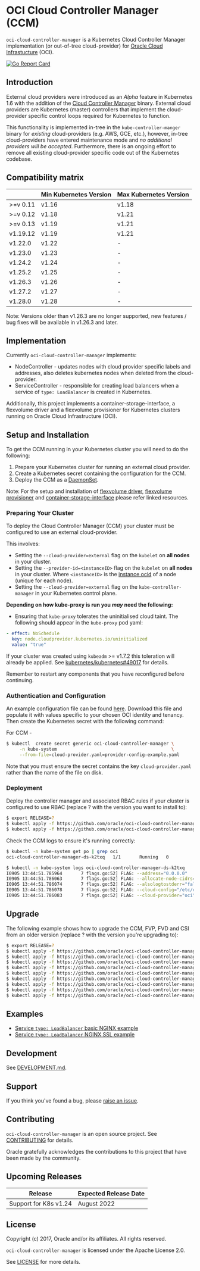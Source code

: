 # OCI Cloud Controller Manager (CCM)

`oci-cloud-controller-manager` is a Kubernetes Cloud Controller Manager
implementation (or out-of-tree cloud-provider) for [Oracle Cloud
Infrastucture][1] (OCI).

[![Go Report Card](https://goreportcard.com/badge/github.com/oracle/oci-cloud-controller-manager)](https://goreportcard.com/report/github.com/oracle/oci-cloud-controller-manager)

## Introduction

External cloud providers were introduced as an _Alpha_ feature in Kubernetes
1.6 with the addition of the [Cloud Controller Manager][2] binary. External
cloud providers are Kubernetes (master) controllers that implement the
cloud-provider specific control loops required for Kubernetes to function.

This functionality is implemented in-tree in the `kube-controller-manger` binary
for _existing_ cloud-providers (e.g. AWS, GCE, etc.), however, in-tree
cloud-providers have entered maintenance mode and _no additional providers will
be accepted_. Furthermore, there is an ongoing effort to remove all existing
cloud-provider specific code out of the Kubernetes codebase.

## Compatibility matrix

|           | Min Kubernetes Version | Max Kubernetes Version |
|-----------|------------------------|------------------------|
| \>=v 0.11 | v1.16                  | v1.18                  |
| \>=v 0.12 | v1.18                  | v1.21                  |
| \>=v 0.13 | v1.19                  | v1.21                  |
| v1.19.12  | v1.19                  | v1.21                  |
| v1.22.0   | v1.22                  | -                      |
| v1.23.0   | v1.23                  | -                      |
| v1.24.2   | v1.24                  | -                      |
| v1.25.2   | v1.25                  | -                      |
| v1.26.3   | v1.26                  | -                      |
| v1.27.2   | v1.27                  | -                      |
| v1.28.0   | v1.28                  | -                      |



Note: 
Versions older than v1.26.3 are no longer supported, new features / bug fixes will be available in v1.26.3 and later. 

## Implementation
 Currently `oci-cloud-controller-manager` implements:

 - NodeController - updates nodes with cloud provider specific labels and
   addresses, also deletes kubernetes nodes when deleted from the
   cloud-provider.
 - ServiceController - responsible for creating load balancers when a service
   of `type: LoadBalancer` is created in Kubernetes.

 Additionally, this project implements a container-storage-interface, a flexvolume driver and a flexvolume provisioner for Kubernetes clusters running on Oracle Cloud Infrastructure (OCI).

## Setup and Installation

To get the CCM running in your Kubernetes cluster you will need to do the
following:

 1. Prepare your Kubernetes cluster for running an external cloud provider.
 2. Create a Kubernetes secret containing the configuration for the CCM.
 3. Deploy the CCM as a [DaemonSet][4].

Note: For the setup and installation of [flexvolume driver](flex-volume-driver.md), [flexvolume provisioner](flex-volume-provisioner.md) and [container-storage-interface](container-storage-interface.md) please refer linked resources.

### Preparing Your Cluster

To deploy the Cloud Controller Manager (CCM) your cluster must be configured to
use an external cloud-provider.

This involves:
 - Setting the `--cloud-provider=external` flag on the `kubelet` on **all
   nodes** in your cluster.
 - Setting the `--provider-id=<instanceID>` flag on the `kubelet` on **all
   nodes** in your cluster. 
   Where `<instanceID>` is the [instance ocid][11] of a node (unique for each node).
 - Setting the `--cloud-provider=external` flag on the `kube-controller-manager`
   in your Kubernetes control plane.

**Depending on how kube-proxy is run you _may_ need the following:**

- Ensuring that `kube-proxy` tolerates the uninitialised cloud taint. The
  following should appear in the `kube-proxy` pod yaml:

```yaml
- effect: NoSchedule
  key: node.cloudprovider.kubernetes.io/uninitialized
  value: "true"
```

If your cluster was created using `kubeadm` >= v1.7.2 this toleration will
already be applied. See [kubernetes/kubernetes#49017][5] for details.

Remember to restart any components that you have reconfigured before continuing.

### Authentication and Configuration

An example configuration file can be found [here][7]. Download this file and
populate it with values specific to your chosen OCI identity and tenancy.
Then create the Kubernetes secret with the following command:

For CCM -
```bash
$ kubectl  create secret generic oci-cloud-controller-manager \
     -n kube-system                                           \
     --from-file=cloud-provider.yaml=provider-config-example.yaml
```
Note that you must ensure the secret contains the key `cloud-provider.yaml`
rather than the name of the file on disk.

### Deployment

Deploy the controller manager and associated RBAC rules if your cluster
is configured to use RBAC (replace ? with the version you want to install to):

```bash
$ export RELEASE=?
$ kubectl apply -f https://github.com/oracle/oci-cloud-controller-manager/releases/download/${RELEASE}/oci-cloud-controller-manager-rbac.yaml
$ kubectl apply -f https://github.com/oracle/oci-cloud-controller-manager/releases/download/${RELEASE}/oci-cloud-controller-manager.yaml
```

Check the CCM logs to ensure it's running correctly:

```bash
$ kubectl -n kube-system get po | grep oci
oci-cloud-controller-manager-ds-k2txq   1/1       Running   0          19s

$ kubectl -n kube-system logs oci-cloud-controller-manager-ds-k2txq
I0905 13:44:51.785964       7 flags.go:52] FLAG: --address="0.0.0.0"
I0905 13:44:51.786063       7 flags.go:52] FLAG: --allocate-node-cidrs="false"
I0905 13:44:51.786074       7 flags.go:52] FLAG: --alsologtostderr="false"
I0905 13:44:51.786078       7 flags.go:52] FLAG: --cloud-config="/etc/oci/cloud-config.cfg"
I0905 13:44:51.786083       7 flags.go:52] FLAG: --cloud-provider="oci"
```

## Upgrade

The following example shows how to upgrade the CCM, FVP, FVD and CSI from an older version (replace ? with the version you're upgrading to):

```bash
$ export RELEASE=?
$ kubectl apply -f https://github.com/oracle/oci-cloud-controller-manager/releases/download/${RELEASE}/oci-cloud-controller-manager-rbac.yaml
$ kubectl apply -f https://github.com/oracle/oci-cloud-controller-manager/releases/download/${RELEASE}/oci-cloud-controller-manager.yaml
$ kubectl apply -f https://github.com/oracle/oci-cloud-controller-manager/releases/download/${RELEASE}/oci-volume-provisioner.yaml
$ kubectl apply -f https://github.com/oracle/oci-cloud-controller-manager/releases/download/${RELEASE}/oci-volume-provisioner-rbac.yaml
$ kubectl apply -f https://github.com/oracle/oci-cloud-controller-manager/releases/download/${RELEASE}/oci-flexvolume-driver.yaml
$ kubectl apply -f https://github.com/oracle/oci-cloud-controller-manager/releases/download/${RELEASE}/oci-flexvolume-driver-rbac.yaml
$ kubectl apply -f https://github.com/oracle/oci-cloud-controller-manager/releases/download/${RELEASE}/oci-csi-controller-driver.yaml
$ kubectl apply -f https://github.com/oracle/oci-cloud-controller-manager/releases/download/${RELEASE}/oci-csi-node-driver.yaml
$ kubectl apply -f https://github.com/oracle/oci-cloud-controller-manager/releases/download/${RELEASE}/oci-csi-node-rbac.yaml
```

## Examples

 - [Service `type: LoadBalancer` basic NGINX example][8]
 - [Service `type: LoadBalancer` NGINX SSL example][9]

## Development

See [DEVELOPMENT.md](docs/development.md).

## Support

If you think you've found a bug, please [raise an issue][3].

## Contributing

`oci-cloud-controller-manager` is an open source project. See [CONTRIBUTING](CONTRIBUTING.md) for
details.

Oracle gratefully acknowledges the contributions to this project that have been made
by the community.

## Upcoming Releases

| Release               | Expected Release Date |
|-----------------------|-----------------------|
| Support for K8s v1.24 | August 2022           |

## License

Copyright (c) 2017, Oracle and/or its affiliates. All rights reserved.

`oci-cloud-controller-manager` is licensed under the Apache License 2.0.

See [LICENSE](LICENSE) for more details.

[1]: https://cloud.oracle.com/iaas
[2]: https://kubernetes.io/docs/tasks/administer-cluster/running-cloud-controller/
[3]: https://github.com/oracle/oci-cloud-controller-manager/issues/new
[4]: https://kubernetes.io/docs/concepts/workloads/controllers/daemonset/
[5]: https://github.com/kubernetes/kubernetes/pull/49017
[6]: https://kubernetes.io/docs/concepts/containers/images/#creating-a-secret-with-a-docker-config
[7]: https://github.com/oracle/oci-cloud-controller-manager/tree/master/manifests/provider-config-example.yaml
[8]: https://github.com/oracle/oci-cloud-controller-manager/blob/master/docs/tutorial.md
[9]: https://github.com/oracle/oci-cloud-controller-manager/blob/master/docs/tutorial-ssl.md
[10]: https://github.com/oracle/oci-cloud-controller-manager/blob/master/docs/rate-limiter-configuration.md
[11]: https://docs.cloud.oracle.com/en-us/iaas/Content/Compute/Concepts/computeoverview.htm#two
